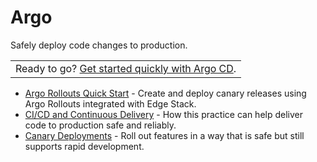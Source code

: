 # Argo

Safely deploy code changes to production.

|   |
|---|
|Ready to go? [Get started quickly with Argo CD](qs-cd).|

* [Argo Rollouts Quick Start](qs-rollouts) - Create and deploy canary releases using Argo Rollouts integrated with Edge Stack.
* [CI/CD and Continuous Delivery](concepts/cicd/) - How this practice can help deliver code to production safe and reliably.
* [Canary Deployments](concepts/canary) - Roll out features in a way that is safe but still supports rapid development.
